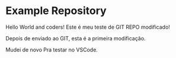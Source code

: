 # Example Repository
Hello World and coders!
Este é meu teste de GIT REPO modificado!

Depois de enviado ao GIT, esta é a primeira modificação.

Mudei de novo Pra testar no VSCode.

